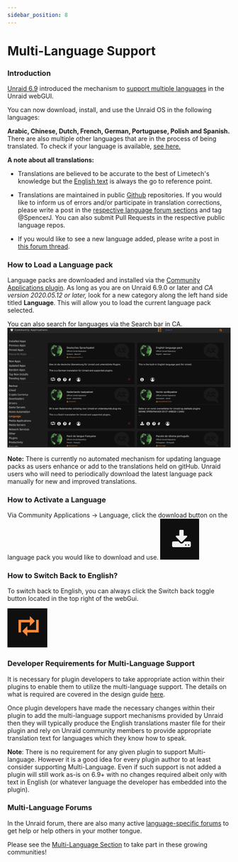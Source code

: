 ```yaml
---
sidebar_position: 8
---
```


# Multi-Language Support

### Introduction

[Unraid 6.9](https://unraid.net/blog/unraid-6-9-multi-language-support)
introduced the mechanism to [support multiple
languages](https://unraid.net/blog/unraid-6-9-multi-language-support) in
the Unraid webGUI.

You can now download, install, and use the Unraid OS in the following
languages:

**Arabic, Chinese, Dutch, French, German, Portuguese, Polish and
Spanish.**
There are also multiple other languages that are in the process of being translated. To check if your language is available, [see here.](https://github.com/unraid?q=lang&type=all&language=&sort=)

**A note about all translations:**

- Translations are believed to be accurate to the best of Limetech's
  knowledge but the [English
  text](https://github.com/unraid/lang-en_US) is always the go to
  reference point.

- Translations are maintained in public
  [Github](https://github.com/unraid) repositories. If you would like
  to inform us of errors and/or participate in translation
  corrections, please write a post in the [respective language forum
  sections](https://forums.unraid.net/forum/75-multi-language-section/)
  and tag @SpencerJ. You can also submit Pull Requests in the respective public language repos.

- If you would like to see a new language added, please write a post
  in [this forum thread](https://forums.unraid.net/forum/77-general/).

### How to Load a Language pack

Language packs are downloaded and installed via the [Community
Applications
plugin](https://forums.unraid.net/topic/38582-plug-in-community-applications/).
As long as you are on Unraid 6.9.0 or later and _CA version 2020.05.12
or later,_ look for a new category along the left hand side titled
**Language**. This will allow you to load the current language pack selected.

You can also search for languages via the Search bar in CA.
![](../assets/Screen_Shot_2021-06-24_at_12.38.44_PM.png "Screen_Shot_2021-06-24_at_12.38.44_PM.png")

**Note:** There is currently no automated mechanism for updating
language packs as users enhance or add to the translations held on
gitHub. Unraid users who will need to periodically download the latest
language pack manually for new and improved translations.

### How to Activate a Language

Via
Community Applications -\> Language, click the download button on the
language pack you would like to download and use.
![](../assets/Download.png "Download.png")

### How to Switch Back to English?

To switch back to English, you can always click the Switch back toggle button located in the top right of the webGui.

![](../assets/Switch_toggle.png "Switch_toggle.png")

### Developer Requirements for Multi-Language Support

It is necessary for plugin developers to take appropriate action within
their plugins to enable them to utilize the multi-language support. The
details on what is required are covered in the design guide [here](https://wiki.unraid.net/images/5/5e/Multi-language_Support_Design_Guide.pdf).

Once plugin developers have made the necessary changes within their
plugin to add the multi-language support mechanisms provided by Unraid
then they will typically produce the English translations master file
for their plugin and rely on Unraid community members to provide
appropriate translation text for languages which they know how to speak.

**Note**: There is no requirement for any given plugin to support
Multi-language. However it is a good idea for every plugin author to at
least consider supporting Multi-Language. Even if such support is not
added a plugin will still work as-is on 6.9+ with no changes required
albeit only with text in English (or whatever language the developer has
embedded into the plugin).

### Multi-Language Forums

In the Unraid forum, there are also many active [language-specific
forums](https://forums.unraid.net/forum/75-multi-language-section/) to
get help or help others in your mother tongue.

Please see the [Multi-Language
Section](https://forums.unraid.net/forum/75-multi-language-section/) to
take part in these growing communities!
